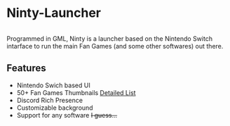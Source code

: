 # Ninty-Launcher
<div align="center">
    <p><img src="https://i.imgur.com/io4WSgH.png" alt="" /></p>
</div>

Programmed in GML, Ninty is a launcher based on the Nintendo Switch intarface to run the main Fan Games (and some other softwares) out there.
## Features
- Nintendo Swich based UI
- 50+ Fan Games Thumbnails [Detailed List](https://docs.google.com/spreadsheets/d/1WLxK1jtb8gW2laHxXiDjbLhLpJHaiawH1gl82zr5_2w/)
- Discord Rich Presence
- Customizable background
- Support for any software ~~I guess...~~

<div align="center">
    <p><img src="https://i.imgur.com/ZusHyMG.gif" alt="" /></p>
</div>
